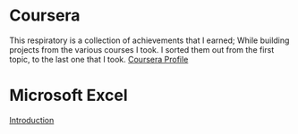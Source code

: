 # Coursera

This respiratory is a collection of achievements that I earned; While building projects 
from the various courses I took. I sorted them out from the first topic, to the last one that I took.
     [Coursera Profile](https://www.coursera.org/user/bddbaa1343eecdcf92f237128602c464)
# Microsoft Excel
  [Introduction](Acme_Company_Move.xlsx)
